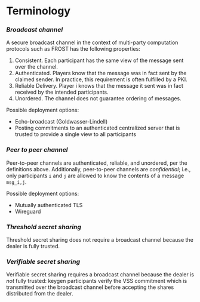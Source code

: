 # Terminology

### _Broadcast channel_

A secure broadcast channel in the context of multi-party computation protocols
such as FROST has the following properties:

1. Consistent. Each participant has the same view of the message sent over the channel.
2. Authenticated. Players know that the message was in fact sent by the claimed sender. In practice, this
requirement is often fulfilled by a PKI.
3. Reliable Delivery. Player i knows that the message it sent was in fact received by the intended participants.
4. Unordered. The channel does not guarantee ordering of messages.

Possible deployment options:
- Echo-broadcast (Goldwasser-Lindell)
- Posting commitments to an authenticated centralized server that is trusted to
  provide a single view to all participants


### _Peer to peer channel_

Peer-to-peer channels are authenticated, reliable, and unordered, per the
definitions above. Additionally, peer-to-peer channels are _confidential_; i.e.,
only participants `i` and `j` are allowed to know the contents of
a message `msg_i,j`.

Possible deployment options:
- Mutually authenticated TLS
- Wireguard

### _Threshold secret sharing_

Threshold secret sharing does not require a broadcast channel because the dealer is fully trusted.

### _Verifiable secret sharing_

Verifiable secret sharing requires a broadcast channel because the dealer is
_not_ fully trusted: keygen participants verify the VSS commitment which is
transmitted over the broadcast channel before accepting the shares distributed
from the dealer.


